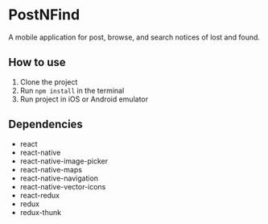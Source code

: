# PostNFind

A mobile application for post, browse, and search notices of lost and found.


## How to use

1. Clone the project
2. Run `npm install` in the terminal
3. Run project in iOS or Android emulator


## Dependencies

+ react
+ react-native
+ react-native-image-picker
+ react-native-maps
+ react-native-navigation
+ react-native-vector-icons
+ react-redux
+ redux
+ redux-thunk
